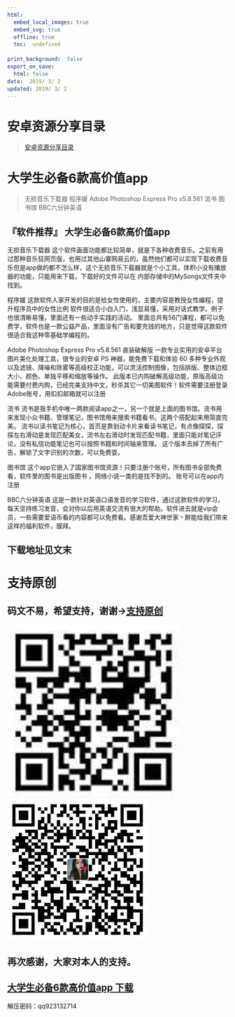 ```yaml
---
html:
  embed_local_images: true
  embed_svg: true
  offline: true
  toc:  undefined

print_background:  false
export_on_save:
  html: false
data:  2019/ 3/ 2
updated: 2019/ 3/ 2
---
```


# 安卓资源分享目录

> [安卓资源分享目录](https://blog.csdn.net/qq923132714/article/details/83059823 "安卓资源分享目录")


#  大学生必备6款高价值app

> 无损音乐下载器
程序媛
Adobe Photoshop Express Pro v5.8.561 流书
 图书馆
 BBC六分钟英语


## 『软件推荐』 大学生必备6款高价值app

无损音乐下载器
这个软件画面功能都比较简单，就是下各种收费音乐。之前有用过那种音乐狂网页版，也用过其他山寨网易云的，虽然他们都可以实现下载收费音乐但是app做的都不怎么样，这个无损音乐下载器就是个小工具，体积小没有播放器的功能，只能用来下载，下载好的文件可以在 内部存储中的MySongs文件夹中找到。

程序媛
这款软件人家开发的目的是给女性使用的，主要内容是教授女性编程，提升程序员中的女性比例
软件很适合小白入门，浅显易懂，采用对话式教学。例子也很清晰易懂，里面还有一些动手实践的活动。
里面总共有56门课程，都可以免费学，软件也是一款公益产品，里面没有广告和要充钱的地方，只是觉得这款软件很适合我这种零基础学编程的。

Adobe Photoshop Express Pro v5.8.561 直装破解版
一款专业实用的安卓平台图片美化处理工具，很专业的安卓 PS 神器，能免费下载和体验 60 多种专业外观以及滤镜、降噪和除雾等高级校正功能，可以灵活控制图像，包括排版、整体边框大小、颜色、单独平移和缩放等操作。
此版本已内购破解高级功能，原版高级功能需要付费内购，已经完美支持中文，秒杀其它一切美图软件！软件需要注册登录Adobe账号，用扣扣邮箱就可以注册

流书
流书是我手机中唯一两款阅读app之一，另一个就是上面的图书馆。流书用来发现小众书籍、管理笔记，图书馆用来搜索书籍看书。这两个搭配起来用简直完美。
流书以读书笔记为核心，首页是靠划动卡片来看读书笔记，有点像探探，探探左右滑动是发现匹配美女，流书左右滑动时发现匹配书籍，里面只能对笔记评论，没有私信功能笔记也可以按照书籍和时间轴来管理。
这个版本去掉了所有广告，解锁了文字识别的次数，可以免费耍。

图书馆
这个app它嵌入了国家图书馆资源！只要注册个账号，所有图书全部免费看，软件里的图书是出版图书 ，网络小说一类的是找不到的。
账号可以在app内注册

BBC六分钟英语
这是一款针对英语口语发音的学习软件，通过这款软件的学习，每天坚持练习发音，会对你以后用英语交流有很大的帮助。软件进去就是vip会员，一些需要爱语币看的内容都可以免费看。感谢吾爱大神世家丶醉能给我们带来这样的福利软件，膜拜。

## 下载地址见文末

# 支持原创
## 码文不易，希望支持，谢谢->**[支持原创](http://blog.csdn.net/qq923132714/article/details/79399145)**
![微信支付](https://raw.githubusercontent.com/923132714/my_picture/master/blog/support/weixin.png)![微信支付](https://raw.githubusercontent.com/923132714/my_picture/master/blog/support/支付宝.png)
## 再次感谢，大家对本人的支持。



## [ 大学生必备6款高价值app  下载](http://u16848854.ctfile.net/fs/16848854-344383938 " 大学生必备6款高价值app  下载")

解压密码：qq923132714
